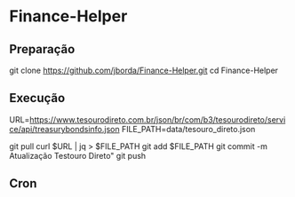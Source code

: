 # Finance-Helper
## Preparação
git clone https://github.com/jborda/Finance-Helper.git
cd Finance-Helper

## Execução
URL=https://www.tesourodireto.com.br/json/br/com/b3/tesourodireto/service/api/treasurybondsinfo.json
FILE_PATH=data/tesouro_direto.json

git pull
curl $URL | jq > $FILE_PATH
git add $FILE_PATH
git commit -m Atualização Testouro Direto"
git push

## Cron
